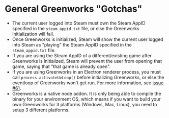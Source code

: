 # General Greenworks "Gotchas"

* The current user logged into Steam must own the Steam AppID specified in the
`steam_appid.txt` file, or else the Greenworks initialization will fail.
* Once Greenworks is initialized, Steam will show the current user logged into
Steam as "playing" the Steam AppID specified in the `steam_appid.txt` file.
* If you are using the Steam AppID of a different/existing game after Greenworks
is initialized, Steam will prevent the user from opening that game, saying that
"that game is already open".
* If you are using Greenworks in an Electron renderer process, you must call
`process.activateUvLoop()` before initializing Greenworks, or else the eventloop
of Greenworks won't get run. For more information, see
[issue #61](https://github.com/greenheartgames/greenworks/issues/61).
* Greenworks is a native node addon. It is only being able to compile the binary
for your environment OS, which means if you want to build your own Greenworks
for 3 platforms (Windows, Mac, Linux), you need to setup 3 different platforms.
